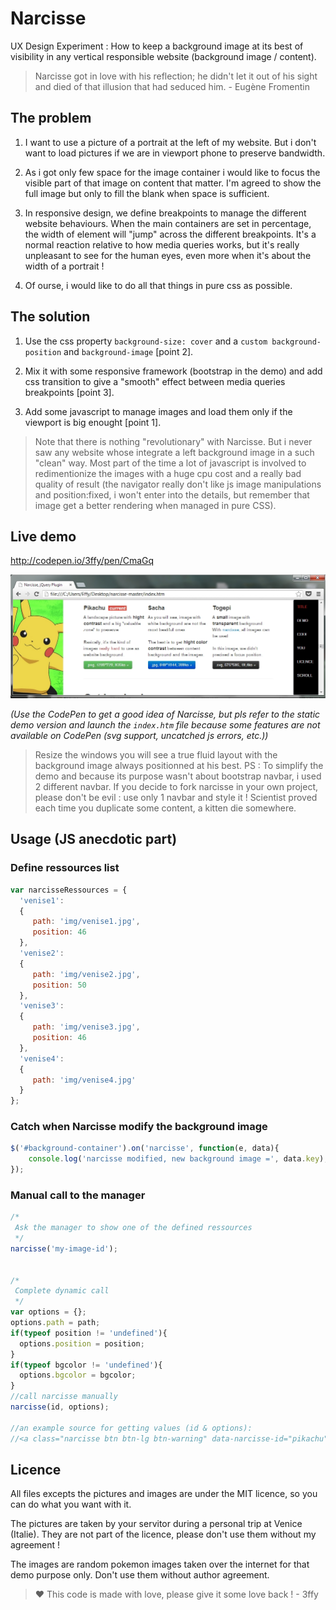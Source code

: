 Narcisse
========

UX Design Experiment : How to keep a background image at its best of visibility in any vertical responsible website (background image / content).

> Narcisse got in love with his reflection; he didn't let it out of his sight and died of that illusion that had seduced him. -
Eugène Fromentin

The problem
-----------

1. I want to use a picture of a portrait at the left of my website. But i don't want to load pictures if we are in viewport phone to preserve bandwidth.

2. As i got only few space for the image container i would like to focus the visible part of that image on content that matter. I'm agreed to show the full image but only to fill the blank when space is sufficient.

3. In responsive design, we define breakpoints to manage the different website behaviours. When the main containers are set in percentage, the width of element will "jump" across the different breakpoints. It's a normal reaction relative to how media queries works, but it's really unpleasant to see for the human eyes, even more when it's about the width of a portrait !

4. Of ourse, i would like to do all that things in pure css as possible.

The solution
------------

1. Use the css property `background-size: cover` and a `custom background-position` and `background-image` [point 2].

2. Mix it with some responsive framework (bootstrap in the demo) and add css transition to give a "smooth" effect between media queries breakpoints [point 3].

3. Add some javascript to manage images and load them only if the viewport is big enought [point 1].

>Note that there is nothing "revolutionary" with Narcisse. But i never saw any website whose integrate a left background image in a such "clean" way. Most part of the time a lot of javascript is involved to redimentionize the images with a huge cpu cost and a really bad quality of result (the navigator really don't like js image manipulations and position:fixed, i won't enter into the details, but remember that image get a better rendering when managed in pure CSS).

Live demo
---------

<http://codepen.io/3ffy/pen/CmaGq>

[![A screenshot of Narcisse in action](https://raw.githubusercontent.com/3ffy/narcisse/master/img/demo2.jpg)](http://codepen.io/3ffy/pen/CmaGq)

*(Use the CodePen to get a good idea of Narcisse, but pls refer to the static demo version and launch the `index.htm` file because some features are not available on CodePen (svg support, uncatched js errors, etc.))*

> Resize the windows you will see a true fluid layout with the background image always positionned at his best.
> PS : To simplify the demo and because its purpose wasn't about bootstrap navbar, i used 2 different navbar. If you decide to fork narcisse in your own project, please don't be evil : use only 1 navbar and style it ! Scientist proved each time you duplicate some content, a kitten die somewhere.

Usage (JS anecdotic part)
-------------------------

### Define ressources list

```javascript
var narcisseRessources = {
  'venise1':
  {
     path: 'img/venise1.jpg',
     position: 46
  },
  'venise2':
  {
     path: 'img/venise2.jpg',
     position: 50
  },
  'venise3':
  {
     path: 'img/venise3.jpg',
     position: 46
  },
  'venise4':
  {
     path: 'img/venise4.jpg'
  }
};
```

### Catch when Narcisse modify the background image

```javascript
$('#background-container').on('narcisse', function(e, data){
    console.log('narcisse modified, new background image =', data.key);
});
```

### Manual call to the manager

```javascript
/*
 Ask the manager to show one of the defined ressources
 */
narcisse('my-image-id');


/*
 Complete dynamic call
 */
var options = {};
options.path = path;
if(typeof position != 'undefined'){
  options.position = position;
}
if(typeof bgcolor != 'undefined'){
  options.bgcolor = bgcolor;
}
//call narcisse manually
narcisse(id, options);

//an example source for getting values (id & options):
//<a class="narcisse btn btn-lg btn-warning" data-narcisse-id="pikachu" data-narcisse-position="56" data-narcisse-path="img/pikachu.png" href="#" title="show pikachu">Click to use Pikachu ! (*.png)</a>
```

Licence
-------

All files excepts the pictures and images are under the MIT licence, so you can do what you want with it. 

The pictures are taken by your servitor during a personal trip at Venice (Italie). They are not part of the licence, please don't use them without my agreement !

The images are random pokemon images taken over the internet for that demo purpose only. Don't use them without author agreement.

> :heart: This code is made with love, please give it some love back ! - 3ffy